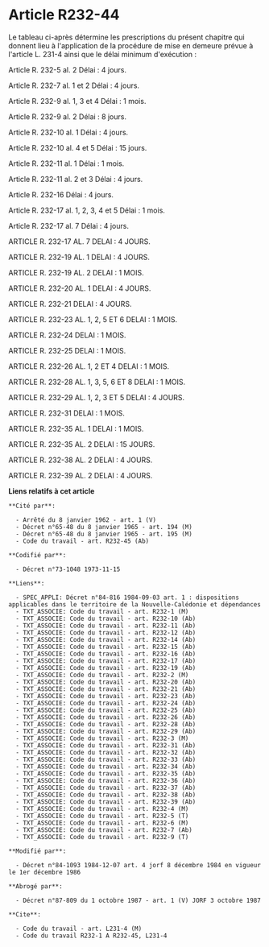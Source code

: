 # Article R232-44

Le tableau ci-après détermine les prescriptions du présent chapitre qui donnent lieu à l'application de la procédure de mise
en demeure prévue à l'article L. 231-4 ainsi que le délai minimum d'exécution :

Article R. 232-5 al. 2                      Délai : 4 jours.

Article R. 232-7 al. 1 et 2                 Délai : 4 jours.

Article R. 232-9 al. 1, 3 et 4              Délai : 1 mois.

Article R. 232-9 al. 2                      Délai : 8 jours.

Article R. 232-10 al. 1                     Délai : 4 jours.

Article R. 232-10 al. 4 et 5                Délai : 15 jours.

Article R. 232-11 al. 1                     Délai : 1 mois.

Article R. 232-11 al. 2 et 3                Délai : 4 jours.

Article R. 232-16                           Délai : 4 jours.

Article R. 232-17 al. 1, 2, 3, 4 et 5       Délai : 1 mois.

Article R. 232-17 al. 7                     Délai : 4 jours.

ARTICLE R. 232-17 AL. 7                     DELAI : 4 JOURS.

ARTICLE R. 232-19 AL. 1                     DELAI : 4 JOURS.

ARTICLE R. 232-19 AL. 2                     DELAI : 1 MOIS.

ARTICLE R. 232-20 AL. 1                     DELAI : 4 JOURS.

ARTICLE R. 232-21                           DELAI : 4 JOURS.

ARTICLE R. 232-23 AL. 1, 2, 5 ET 6          DELAI : 1 MOIS.

ARTICLE R. 232-24                           DELAI : 1 MOIS.

ARTICLE R. 232-25                           DELAI : 1 MOIS.

ARTICLE R. 232-26 AL. 1, 2 ET 4             DELAI : 1 MOIS.

ARTICLE R. 232-28 AL. 1, 3, 5, 6 ET 8       DELAI : 1 MOIS.

ARTICLE R. 232-29 AL. 1, 2, 3 ET 5          DELAI : 4 JOURS.

ARTICLE R. 232-31                           DELAI : 1 MOIS.

ARTICLE R. 232-35 AL. 1                     DELAI : 1 MOIS.

ARTICLE R. 232-35 AL. 2                     DELAI : 15 JOURS.

ARTICLE R. 232-38 AL. 2                     DELAI : 4 JOURS.

ARTICLE R. 232-39 AL. 2                     DELAI : 4 JOURS.

**Liens relatifs à cet article**

	**Cité par**:

	  - Arrêté du 8 janvier 1962 - art. 1 (V)
	  - Décret n°65-48 du 8 janvier 1965 - art. 194 (M)
	  - Décret n°65-48 du 8 janvier 1965 - art. 195 (M)
	  - Code du travail - art. R232-45 (Ab)

	**Codifié par**:

	  - Décret n°73-1048 1973-11-15

	**Liens**:

	  - SPEC_APPLI: Décret n°84-816 1984-09-03 art. 1 : dispositions applicables dans le territoire de la Nouvelle-Calédonie et dépendances
	  - TXT_ASSOCIE: Code du travail - art. R232-1 (M)
	  - TXT_ASSOCIE: Code du travail - art. R232-10 (Ab)
	  - TXT_ASSOCIE: Code du travail - art. R232-11 (Ab)
	  - TXT_ASSOCIE: Code du travail - art. R232-12 (Ab)
	  - TXT_ASSOCIE: Code du travail - art. R232-14 (Ab)
	  - TXT_ASSOCIE: Code du travail - art. R232-15 (Ab)
	  - TXT_ASSOCIE: Code du travail - art. R232-16 (Ab)
	  - TXT_ASSOCIE: Code du travail - art. R232-17 (Ab)
	  - TXT_ASSOCIE: Code du travail - art. R232-19 (Ab)
	  - TXT_ASSOCIE: Code du travail - art. R232-2 (M)
	  - TXT_ASSOCIE: Code du travail - art. R232-20 (Ab)
	  - TXT_ASSOCIE: Code du travail - art. R232-21 (Ab)
	  - TXT_ASSOCIE: Code du travail - art. R232-23 (Ab)
	  - TXT_ASSOCIE: Code du travail - art. R232-24 (Ab)
	  - TXT_ASSOCIE: Code du travail - art. R232-25 (Ab)
	  - TXT_ASSOCIE: Code du travail - art. R232-26 (Ab)
	  - TXT_ASSOCIE: Code du travail - art. R232-28 (Ab)
	  - TXT_ASSOCIE: Code du travail - art. R232-29 (Ab)
	  - TXT_ASSOCIE: Code du travail - art. R232-3 (M)
	  - TXT_ASSOCIE: Code du travail - art. R232-31 (Ab)
	  - TXT_ASSOCIE: Code du travail - art. R232-32 (Ab)
	  - TXT_ASSOCIE: Code du travail - art. R232-33 (Ab)
	  - TXT_ASSOCIE: Code du travail - art. R232-34 (Ab)
	  - TXT_ASSOCIE: Code du travail - art. R232-35 (Ab)
	  - TXT_ASSOCIE: Code du travail - art. R232-36 (Ab)
	  - TXT_ASSOCIE: Code du travail - art. R232-37 (Ab)
	  - TXT_ASSOCIE: Code du travail - art. R232-38 (Ab)
	  - TXT_ASSOCIE: Code du travail - art. R232-39 (Ab)
	  - TXT_ASSOCIE: Code du travail - art. R232-4 (M)
	  - TXT_ASSOCIE: Code du travail - art. R232-5 (T)
	  - TXT_ASSOCIE: Code du travail - art. R232-6 (M)
	  - TXT_ASSOCIE: Code du travail - art. R232-7 (Ab)
	  - TXT_ASSOCIE: Code du travail - art. R232-9 (T)

	**Modifié par**:

	  - Décret n°84-1093 1984-12-07 art. 4 jorf 8 décembre 1984 en vigueur le 1er décembre 1986

	**Abrogé par**:

	  - Décret n°87-809 du 1 octobre 1987 - art. 1 (V) JORF 3 octobre 1987

	**Cite**:

	  - Code du travail - art. L231-4 (M)
	  - Code du travail R232-1 A R232-45, L231-4
